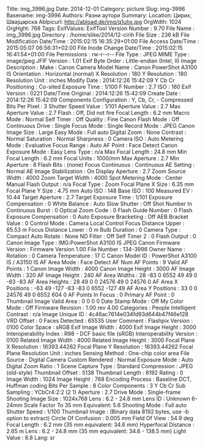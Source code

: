 Title: img_3996.jpg
Date: 2014-12-01
Category: picture
Slug: img-3996
Basename: img-3996
Authors: Разни аутори
Summary:
Location: Цирих, Швајцарска
Ablpicurl: http://abload.de/img/q1uhx.jpg
OrgWdth: 1024
OrgHght: 768
Tags:
ExifValues: ExifTool Version Number : 9.70
            File Name : img_3996.jpg
            Directory : /home/slike/2014/12-cirih
            File Size : 236 kB
            File Modification Date/Time : 2015:02:15 16:35:29+01:00
            File Access Date/Time : 2015:05:07 06:56:31+02:00
            File Inode Change Date/Time : 2015:02:15 16:41:54+01:00
            File Permissions : rw-r--r--
            File Type : JPEG
            MIME Type : image/jpeg
            JFIF Version : 1.01
            Exif Byte Order : Little-endian (Intel, II)
            Image Description :
            Make : Canon
            Camera Model Name : Canon PowerShot A3100 IS
            Orientation : Horizontal (normal)
            X Resolution : 180
            Y Resolution : 180
            Resolution Unit : inches
            Modify Date : 2014:12:26 15:42:09
            Y Cb Cr Positioning : Co-sited
            Exposure Time : 1/100
            F Number : 2.7
            ISO : 160
            Exif Version : 0221
            Date/Time Original : 2014:12:26 15:42:09
            Create Date : 2014:12:26 15:42:09
            Components Configuration : Y, Cb, Cr, -
            Compressed Bits Per Pixel : 3
            Shutter Speed Value : 1/101
            Aperture Value : 2.7
            Max Aperture Value : 2.7
            Flash : Off, Did not fire
            Focal Length : 6.2 mm
            Macro Mode : Normal
            Self Timer : Off
            Quality : Fine
            Canon Flash Mode : Off
            Continuous Drive : Single
            Focus Mode : Single
            Record Mode : JPEG
            Canon Image Size : Large
            Easy Mode : Full auto
            Digital Zoom : None
            Contrast : Normal
            Saturation : Normal
            Sharpness : 0
            Camera ISO : Auto
            Metering Mode : Evaluative
            Focus Range : Auto
            AF Point : Face Detect
            Canon Exposure Mode : Easy
            Lens Type : n/a
            Max Focal Length : 24.8 mm
            Min Focal Length : 6.2 mm
            Focal Units : 1000/mm
            Max Aperture : 2.7
            Min Aperture : 8
            Flash Bits : (none)
            Focus Continuous : Continuous
            AE Setting : Normal AE
            Image Stabilization : On
            Display Aperture : 2.7
            Zoom Source Width : 4000
            Zoom Target Width : 4000
            Spot Metering Mode : Center
            Manual Flash Output : n/a
            Focal Type : Zoom
            Focal Plane X Size : 6.35 mm
            Focal Plane Y Size : 4.75 mm
            Auto ISO : 148
            Base ISO : 100
            Measured EV : 10.44
            Target Aperture : 2.7
            Target Exposure Time : 1/101
            Exposure Compensation : 0
            White Balance : Auto
            Slow Shutter : Off
            Shot Number In Continuous Burst : 0
            Optical Zoom Code : 0
            Flash Guide Number : 0
            Flash Exposure Compensation : 0
            Auto Exposure Bracketing : Off
            AEB Bracket Value : 0
            Control Mode : Camera Local Control
            Focus Distance Upper : 65.53 m
            Focus Distance Lower : 0 m
            Bulb Duration : 0
            Camera Type : Compact
            Auto Rotate : None
            ND Filter : Off
            Self Timer 2 : 0
            Flash Output : 0
            Canon Image Type : IMG:PowerShot A3100 IS JPEG
            Canon Firmware Version : Firmware Version 1.00
            File Number : 134-3996
            Owner Name :
            Rotation : 0
            Camera Temperature : 17 C
            Canon Model ID : PowerShot A3100 IS / A3150 IS
            AF Area Mode : Face Detect AF
            Num AF Points : 9
            Valid AF Points : 1
            Canon Image Width : 4000
            Canon Image Height : 3000
            AF Image Width : 320
            AF Image Height : 240
            AF Area Widths : 28 -83 0 6552 49 49 0 -83 -83
            AF Area Heights : 28 49 0 0 24576 49 0 24576 0
            AF Area X Positions : -63 49 -127 -83 -83 0 6552 -127 49
            AF Area Y Positions : 33 0 0 24576 49 0 6552 604 0
            AF Points In Focus : 0
            Primary AF Point : 0
            Thumbnail Image Valid Area : 0 0 0 0
            Date Stamp Mode : Off
            My Color Mode : Off
            Firmware Revision : 1.00 rev 4.00
            Categories : People
            Intelligent Contrast : n/a
            Image Unique ID : 4c46ac7614e034fd93d644b47f46e128
            VRD Offset : 0
            Faces Detected : 65535
            User Comment :
            Flashpix Version : 0100
            Color Space : sRGB
            Exif Image Width : 4000
            Exif Image Height : 3000
            Interoperability Index : R98 - DCF basic file (sRGB)
            Interoperability Version : 0100
            Related Image Width : 4000
            Related Image Height : 3000
            Focal Plane X Resolution : 16393.44262
            Focal Plane Y Resolution : 16393.44262
            Focal Plane Resolution Unit : inches
            Sensing Method : One-chip color area
            File Source : Digital Camera
            Custom Rendered : Normal
            Exposure Mode : Auto
            Digital Zoom Ratio : 1
            Scene Capture Type : Standard
            Compression : JPEG (old-style)
            Thumbnail Offset : 5138
            Thumbnail Length : 8192
            Rating : 0
            Image Width : 1024
            Image Height : 768
            Encoding Process : Baseline DCT, Huffman coding
            Bits Per Sample : 8
            Color Components : 3
            Y Cb Cr Sub Sampling : YCbCr4:2:2 (2 1)
            Aperture : 2.7
            Drive Mode : Single-frame Shooting
            Image Size : 1024x768
            Lens : 6.2 - 24.8 mm
            Lens ID : Unknown 6-24mm
            Scale Factor To 35 mm Equivalent: 5.6
            Shooting Mode : Full auto
            Shutter Speed : 1/100
            Thumbnail Image : (Binary data 8192 bytes, use -b option to extract)
            Circle Of Confusion : 0.005 mm
            Field Of View : 54.9 deg
            Focal Length : 6.2 mm (35 mm equivalent: 34.6 mm)
            Hyperfocal Distance : 2.65 m
            Lens : 6.2 - 24.8 mm (35 mm equivalent: 34.6 - 138.5 mm)
            Light Value : 8.8
Lang: sr

